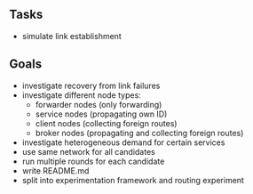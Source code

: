 ## Tasks

- simulate link establishment


## Goals

- investigate recovery from link failures
- investigate different node types:
  - forwarder nodes (only forwarding)
  - service nodes (propagating own ID)
  - client nodes (collecting foreign routes)
  - broker nodes (propagating and collecting foreign routes)
- investigate heterogeneous demand for certain services
- use same network for all candidates
- run multiple rounds for each candidate
- write README.md
- split into experimentation framework and routing experiment

